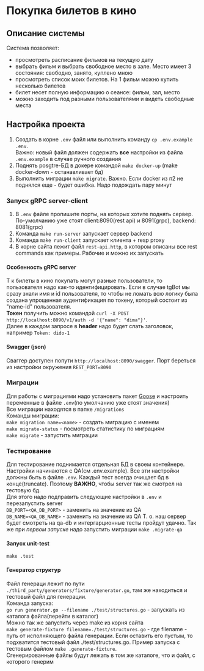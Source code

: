 # Покупка билетов в кино

## Описание системы
Система позволяет:  
 - просмотреть расписание фильмов на текущую дату
 - выбрать фильм и выбрать свободное место в зале. Место имеет 3 состояния: свободно, занято, куплено мною 
 - просмотреть список моих билетов. На 1 фильм можно купить несколько билетов
 - билет несет полную информацию о сеансе: фильм, зал, место
 - можно заходить под разными пользователями и видеть свободные места

## Настройка проекта
1) Создать в корне `.env` файл или выполнить команду `cp .env.example .env`.  
Важно: новый файл должен содержать **все** настройки из файла `.env.example` в случае ручного создания  
2) Поднять posgtre-БД в докере командой `make docker-up` (make docker-down - останавливает бд)  
3) Выполнить миграции `make migrate`. Важно. Если docker из п2 не поднялся еще - будет ошибка. Надо подождать пару минут

### Запуск gRPC server-client
1) В `.env` файле пропишите порты, на которых хотите поднять сервер. По-умолчанию уже стоят client:8090(rest api) и 8091(grpc), backend: 8081(grpc)
2) Команда `make run-server` запускает сервер backend 
3) Команда `make run-client` запускает клиента + resp proxy
4) В корне сайта лежит файл `rest-api.http`, в котором описаны все rest commands как примеры. Рабочие и можно их запускать

#### Особенность gRPC server 
Т к билеты в кино покупать могут разные пользователи, то пользователя надо как-то идентифицировать. Если в случае tgBot мы сразу знали имя и id пользователя,
то чтобы не ломать всю логику была создана упрощенная аудентификация по токену, который состоит из "name-id" пользователя.  
**Токен** получить можно командой `curl -X POST http://localhost:8090/v1/auth -d '{"name": "dima"}'`.  
Далее в каждом запросе в **header** надо будет слать заголовок, например `Token: dido-1`

#### Swagger (json)
Сваггер доступен попути `http://localhost:8090/swagger`. Порт береться из настройки окружения `REST_PORT=8090`

### Миграции
Для работы с миграциями надо установить пакет [Goose](https://pressly.github.io/goose/) и настроить переменные в файле `.env`(по умолчанию уже стоят значения)  
Все миграции находятся в папке `/migrations`  
Команды миграции:  
`make migration name=<name>` - создать миграцию с именем  
`make migrate-status` - посмотреть статистику по миграциям  
`make migrate` - запустить миграции

### Тестирование
Для тестирование поднимается отдельная БД в своем контейнере. Настройки начинаются с QA(см .env.example). Все эти настройки должны быть 
в файле `.env`. Каждый тест всегда очищает бд в конце(truncate). Поэтому **ВАЖНО**, чтобы server так же смотрел на тестовую бд.   
Для этого надо подправить следующие настройки в `.env` и перезапустить server  
`DB_PORT=<QA_DB_PORT>` - заменить на значение из QA  
`DB_NAME=<QA_DB_NAME>` - заменить на значение из QA 
Т. о. наш сервер будет смотреть на qa-db и интергарционные тесты пройдут удачно.
Так же при *первом запуске* надо запустить миграции `make .migrate-qa`  

#### Запуск unit-test
`make .test`

#### Генератор структур
Файл генераци лежит по пути `./third_party/generators/fixture/generator.go`, там же находиться и тестовый файл для генерации.  
Команда запуска:    
`go run generator.go --filename ./test/structures.go` - запускать из каталога файла(перейти в каталог)  
Можно так же запустить через make из корня сайта    
`make generate-fixture filename=./test/structures.go` - где filename - путь от исполняющего файла генерации. Если оставить его пустым, 
то подхватится тестовый файл ./test/structures.go. Пример запуска с тестовым файлом `make .generate-fixture`.  
Сгенерированные файлы будут лежать в том же каталоге, что и файл, с которого генерим

